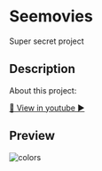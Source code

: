 # Seemovies

Super secret project

## Description

About this project: 

[🍿 View in youtube ▶️](https://youtu.be/6BGc6wZkEf4)

## Preview

![colors](https://user-images.githubusercontent.com/425926/65402211-dd032000-dd81-11e9-8b04-617933be1ede.gif)
